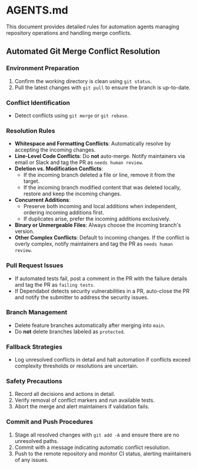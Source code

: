 # AGENTS.md

This document provides detailed rules for automation agents managing repository operations and handling merge conflicts.

## Automated Git Merge Conflict Resolution

### Environment Preparation
1. Confirm the working directory is clean using `git status`.
2. Pull the latest changes with `git pull` to ensure the branch is up-to-date.

### Conflict Identification
- Detect conflicts using `git merge` or `git rebase`.

### Resolution Rules
- **Whitespace and Formatting Conflicts**: Automatically resolve by accepting the incoming changes.
- **Line-Level Code Conflicts**: Do **not** auto-merge. Notify maintainers via email or Slack and tag the PR as `needs human review`.
- **Deletion vs. Modification Conflicts**:
  - If the incoming branch deleted a file or line, remove it from the target.
  - If the incoming branch modified content that was deleted locally, restore and keep the incoming changes.
- **Concurrent Additions**:
  - Preserve both incoming and local additions when independent, ordering incoming additions first.
  - If duplicates arise, prefer the incoming additions exclusively.
- **Binary or Unmergeable Files**: Always choose the incoming branch's version.
- **Other Complex Conflicts**: Default to incoming changes. If the conflict is overly complex, notify maintainers and tag the PR as `needs human review`.

### Pull Request Issues
- If automated tests fail, post a comment in the PR with the failure details and tag the PR as `failing tests`.
- If Dependabot detects security vulnerabilities in a PR, auto-close the PR and notify the submitter to address the security issues.

### Branch Management
- Delete feature branches automatically after merging into `main`.
- Do **not** delete branches labeled as `protected`.

### Fallback Strategies
- Log unresolved conflicts in detail and halt automation if conflicts exceed complexity thresholds or resolutions are uncertain.

### Safety Precautions
1. Record all decisions and actions in detail.
2. Verify removal of conflict markers and run available tests.
3. Abort the merge and alert maintainers if validation fails.

### Commit and Push Procedures
1. Stage all resolved changes with `git add -A` and ensure there are no unresolved paths.
2. Commit with a message indicating automatic conflict resolution.
3. Push to the remote repository and monitor CI status, alerting maintainers of any issues.
